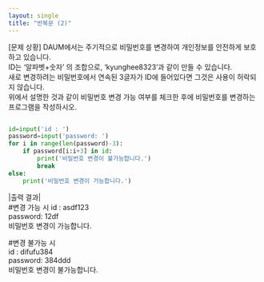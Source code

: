 ```yaml
---
layout: single
title: "반복문 (2)"
---
```


[문제 상황]
DAUM에서는 주기적으로 비밀번호를 변경하여 개인정보를 안전하게 보호하고 있습니다.  
ID는 ‘알파벳+숫자’ 의 조합으로, ‘kyunghee8323’과 같이 만들 수 있습니다.  
새로 변경하려는 비밀번호에서 연속된 3글자가 ID에 들어있다면 그것은 사용이 허락되지 않습니다.  
위에서 설명한 것과 같이 비밀번호 변경 가능 여부를 체크한 후에 비밀번호를 변경하는 프로그램을 작성하시오.  


~~~ python

id=input('id : ')
password=input('password: ')
for i in range(len(password)-3):
    if password[i:i+3] in id:
        print('비밀번호 변경이 불가능합니다.')
        break
else:
    print('비밀번호 변경이 가능합니다.')

~~~
|출력 결과|  
#변경 가능 시
id : asdf123  
password: 12df  
비밀번호 변경이 가능합니다.  

#변경 불가능 시  
id : difufu384  
password: 384ddd  
비밀번호 변경이 불가능합니다.  

